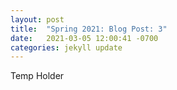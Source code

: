 ```yaml
---
layout: post
title:  "Spring 2021: Blog Post: 3"
date:   2021-03-05 12:00:41 -0700
categories: jekyll update
---
```

Temp Holder
